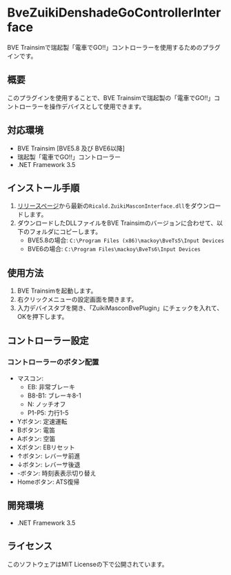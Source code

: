 # BveZuikiDenshadeGoControllerInterface

BVE Trainsimで瑞起製「電車でGO!!」コントローラーを使用するためのプラグインです。

## 概要

このプラグインを使用することで、BVE Trainsimで瑞起製の「電車でGO!!」コントローラーを操作デバイスとして使用できます。

## 対応環境

* BVE Trainsim [BVE5.8 及び BVE6以降]
* 瑞起製「電車でGO!!」コントローラー
* .NET Framework 3.5

## インストール手順

1.  [リリースページ](https://github.com/ricald/BveZuikiDenshadeGoControllerInterface/releases)から最新の`Ricald.ZuikiMasconInterface.dll`をダウンロードします。
2.  ダウンロードしたDLLファイルをBVE Trainsimのバージョンに合わせて、以下のフォルダにコピーします。
    * BVE5.8の場合: `C:\Program Files (x86)\mackoy\BveTs5\Input Devices`
    * BVE6の場合: `C:\Program Files\mackoy\BveTs6\Input Devices`

## 使用方法

1.  BVE Trainsimを起動します。
2.  右クリックメニューの設定画面を開きます。
3.  入力デバイスタブを開き、「ZuikiMasconBvePlugin」にチェックを入れて、OKを押下します。

## コントローラー設定

### コントローラーのボタン配置

* マスコン:
    * EB: 非常ブレーキ
    * B8-B1: ブレーキ8-1
    * N: ノッチオフ
    * P1-P5: 力行1-5
* Yボタン: 定速運転
* Bボタン: 電笛
* Aボタン: 空笛
* Xボタン: EBリセット
* ↑ボタン: レバーサ前進
* ↓ボタン: レバーサ後退
* -ボタン: 時刻表表示切り替え
* Homeボタン: ATS復帰

## 開発環境

* .NET Framework 3.5

## ライセンス

このソフトウェアはMIT Licenseの下で公開されています。

